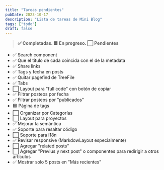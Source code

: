```yaml
---
title: "Tareas pendientes"
pubDate: 2023-10-17
description: "Lista de tareas de Mini Blog"
tags: ["todo"]
draft: false
---
```


> **✅ Completadas. 🟦 En progreso. ⬜ Pendientes**

- ✅ Search component
- ✅ Que el título de cada coincida con el de la metadata
- ✅ Share links
- ✅ Tags y fecha en posts
- ✅ Quitar pagefind de TreeFile
- ✅ Tabs
- ⬜ Layout para "full code" con botón de copiar
- ✅ Filtrar posteos por fecha
- ✅ Filtrar posteos por "publicados"
- 🟦 Página de tags
- ⬜ Organizar por Categorías
- ⬜ Layout para proyectos
- ✅ Mejorar la semántica
- ✅ Soporte para resaltar código
- ⬜ Soporte para i18n
- ✅ Revisar responsive (MarkdowLayout especialmente)
- ⬜ Agregar "related posts"
- ⬜ Agregar "Previus y next post" o componentes para redirigir a otros artículos
- ✅ Mostrar solo 5 posts en "Más recientes"
